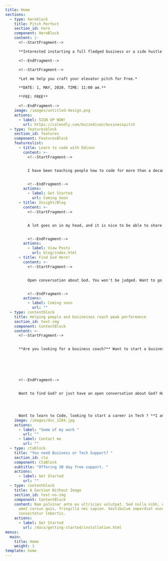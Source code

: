 ```yaml
---
title: Home
sections:
  - type: heroblock
    title: Pitch Perfect
    section_id: hero
    component: HeroBlock
    content: |-
      <!--StartFragment-->

      **Interested instarting a full fledged business or a side hustle ?**

      <!--EndFragment-->

      <!--StartFragment-->

      *Let me help you craft your elevator pitch for Free.*

      **DATE: 1, MAY, 2020. TIME: 11:00 am.** 

      **FEE: FREE** 

      <!--EndFragment-->
    image: /images/untitled-design.png
    actions:
      - label: SIGN UP NOW!
        url: https://calendly.com/buzzedison/businesspitch
  - type: featuresblock
    section_id: features
    component: FeaturesBlock
    featureslist:
      - title: Learn to code with Edison
        content: >-
          <!--StartFragment-->


          I have been teaching people how to code for more than a decade. Took some long break in between and started several businesses. I am back now. I want to teach 50, 000 people how to code. You can start for free, and if you like what you are getting, you can subscribe to my paid course.


          <!--EndFragment-->
        actions:
          - label: Get Started
            url: Coming Soon
      - title: Insight/Blog
        content: >-
          <!--StartFragment-->


          A lot goes on in my head, and it is nice to be able to share them here. I promise to share my passion, cravings, frustrations, and know-how with you. Thank you for taking your time to read a part of me.


          <!--EndFragment-->
        actions:
          - label: View Posts
            url: blog/index.html
      - title: Find God Here!
        content: >-
          <!--StartFragment-->


          Open conversation about God. You won't be judged. Want to go into ministry? Think you have been called by God? Let us talk.


          <!--EndFragment-->
        actions:
          - label: Coming soon
            url: ""
  - type: contentblock
    title: Helping people and businesses reach peak performance
    section_id: text-img
    component: ContentBlock
    content: >-
      <!--StartFragment-->


      **Are you looking for a business coach?** Want to start a business, learn to pitch your business to investors, learn to inspire and lead your team, learn to manage your business effectively? 






      <!--EndFragment-->


      Want to find God? or just have an open conversation about God? Have questions you need answers to? 




      Want to learn to Code, looking to start a career in Tech ? **I am your Guy!**
    image: /images/dsc_1284.jpg
    actions:
      - label: "Some of my work "
        url: ""
      - label: Contact me
        url: ""
  - type: ctablock
    title: "You need Business or Tech Support? "
    section_id: cta
    component: CtaBlock
    subtitle: "Offering 30 day free support. "
    actions:
      - label: Get Started
        url: ""
  - type: contentblock
    title: A Section Without Image
    section_id: text-no-img
    component: ContentBlock
    content: Nam pulvinar ante eu ultricies volutpat. Sed nulla nibh, dapibus sit
      amet cursus quis, fringilla nec sapien. Vestibulum imperdiet nunc bibendum
      consectetur lobortis.
    actions:
      - label: Get Started
        url: /docs/getting-started/installation.html
menus:
  main:
    title: Home
    weight: 1
template: home
---
```

